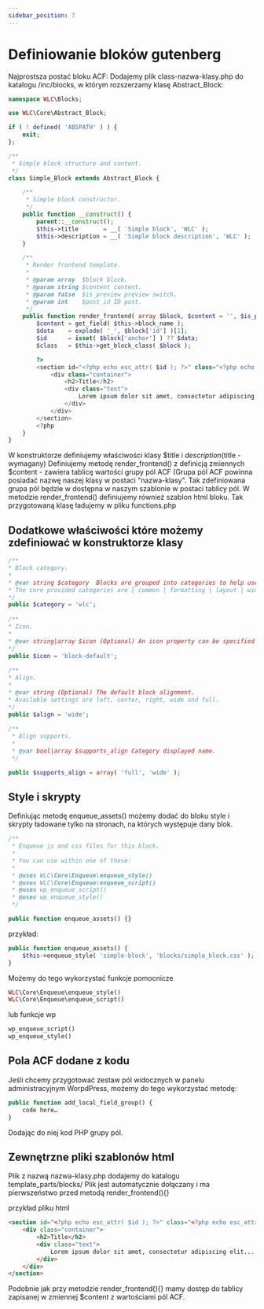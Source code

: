 ```yaml
---
sidebar_position: 7
---
```


# Definiowanie bloków gutenberg
Najprostsza postać bloku ACF:
Dodajemy plik class-nazwa-klasy.php do katalogu /inc/blocks, w którym rozszerzamy klasę Abstract_Block:

```php title="File: ../inc/block/class-nazwa-klasy.php"
namespace WLC\Blocks;

use WLC\Core\Abstract_Block;

if ( ! defined( 'ABSPATH' ) ) {
	exit;
};

/**
 * Simple block structure and content.
 */
class Simple_Block extends Abstract_Block {

	/**
	 * Simple block constructor.
	 */
	public function __construct() {
		parent::__construct();
		$this->title       = __( 'Simple block', 'WLC' );
		$this->description = __( 'Simple block description', 'WLC' );
	}

	/**
	 * Render frontend template.
	 *
	 * @param array  $block block.
	 * @param string $content content.
	 * @param false  $is_preview preview switch.
	 * @param int    $post_id ID post.
	 */
	public function render_frontend( array $block, $content = '', $is_preview = false, $post_id = 0 ) {
		$content = get_field( $this->block_name );
		$data    = explode( '_', $block['id'] )[1];
		$id      = isset( $block['anchor'] ) ?? $data;
		$class   = $this->get_block_class( $block );

		?>
		<section id="<?php echo esc_attr( $id ); ?>" class="<?php echo esc_attr( $class ); ?>">
			<div class="container">
				<h2>Title</h2>
				<div class="text">
					Lorem ipsum dolor sit amet, consectetur adipiscing elit. Donec libero sem, volutpat vel vehicula id, luctus eget turpis. Sed in eros non enim eleifend mattis eget eu orci. 
				</div>
			</div>
		</section>
		<?php
	}
}
```

W konstruktorze definiujemy właściwości klasy $title i $description ($title - wymagany)
Definiujemy metodę render_frontend() z definicją zmiennych 
$content - zawiera tablicę wartości grupy pól ACF (Grupa pól ACF powinna posiadać nazwę naszej klasy w postaci "nazwa-klasy".
Tak zdefiniowana grupa pól będzie w dostępna w naszym szablonie w postaci tablicy pól.
W metodzie render_frontend() definiujemy również szablon html bloku.
Tak przygotowaną klasę ładujemy w pliku functions.php

## Dodatkowe właściwości które możemy zdefiniować w konstruktorze klasy

```php title="File: ../inc/core/class-abstract-block.php"
/**
* Block category.
*
* @var string $category  Blocks are grouped into categories to help users browse and discover them.
* The core provided categories are [ common | formatting | layout | widgets | embed ]
*/
public $category = 'wlc';
 
/**
* Icon.
*
* @var string|array $icon (Optional) An icon property can be specified to make it easier to identify a block. These can be any of WordPress’ Dashicons, or a custom svg element.
*/
public $icon = 'block-default';
 
/**
* Align.
*
* @var string (Optional) The default block alignment.
* Available settings are left, center, right, wide and full.
*/
public $align = 'wide';
 
/**
 * Align supports.
 *
 * @var bool|array $supports_align Category displayed name.
 */

public $supports_align = array( 'full', 'wide' );
```

## Style i skrypty
Definiując metodę enqueue_assets() możemy dodać do bloku style i skrypty ładowane tylko na stronach, na których występuje dany blok.

```php title="File: .../wlc-starter-demo/inc/core/class-abstract-block.php"
/**
 * Enqueue js and css files for this block.
 *
 * You can use within one of these:
 *
 * @uses WLC\Core\Enqueue\enqueue_style()
 * @uses WLC\Core\Enqueue\enqueue_script()
 * @uses wp_enqueue_script()
 * @uses wp_enqueue_style()
 */

public function enqueue_assets() {}
```


przykład:

```php
public function enqueue_assets() {
	$this->enqueue_style( 'simple-block', 'blocks/simple_block.css' );
}
```

Możemy do tego wykorzystać funkcje pomocnicze

```php
WLC\Core\Enqueue\enqueue_style()
WLC\Core\Enqueue\enqueue_script()
```

lub funkcje wp

```php
wp_enqueue_script()
wp_enqueue_style()
```

## Pola ACF dodane z kodu

Jeśli chcemy przygotować zestaw pól widocznych w panelu administracyjnym WorpdPress, możemy do tego wykorzystać metodę:

```php
public function add_local_field_group() {
    code here…
}
```
Dodając do niej kod PHP grupy pól.

## Zewnętrzne pliki szablonów html

Plik z nazwą nazwa-klasy.php dodajemy do katalogu template_parts/blocks/ 
Plik jest automatycznie dołączany i ma pierwszeństwo przed metodą render_frontend(){}

przykład pliku html

```html
<section id="<?php echo esc_attr( $id ); ?>" class="<?php echo esc_attr( $class ); ?>">
	<div class="container">
		<h2>Title</h2>
		<div class="text">
			Lorem ipsum dolor sit amet, consectetur adipiscing elit... 
		</div>
	</div>
</section>
```

Podobnie jak przy metodzie render_frontend(){} mamy dostęp do tablicy zapisanej w zmiennej $content z wartościami pól ACF.

